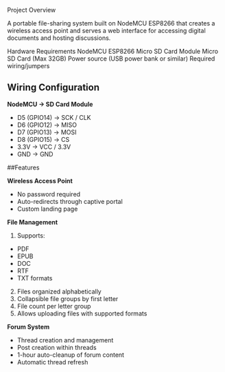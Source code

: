 Project Overview

A portable file-sharing system built on NodeMCU ESP8266 that creates a wireless access point and serves a web interface for accessing digital documents and hosting discussions.

Hardware Requirements
NodeMCU ESP8266
Micro SD Card Module
Micro SD Card (Max 32GB)
Power source (USB power bank or similar)
Required wiring/jumpers

## Wiring Configuration
**NodeMCU -> SD Card Module**
* D5 (GPIO14) -> SCK / CLK
* D6 (GPIO12) -> MISO
* D7 (GPIO13) -> MOSI
* D8 (GPIO15) -> CS
* 3.3V -> VCC / 3.3V
* GND -> GND

##Features

**Wireless Access Point**
* No password required
* Auto-redirects through captive portal
* Custom landing page

**File Management**
1) Supports:
  * PDF
  * EPUB
  * DOC
  * RTF
  * TXT formats
2) Files organized alphabetically
3) Collapsible file groups by first letter
4) File count per letter group
5) Allows uploading files with supported formats

**Forum System**
* Thread creation and management
* Post creation within threads
* 1-hour auto-cleanup of forum content
* Automatic thread refresh

